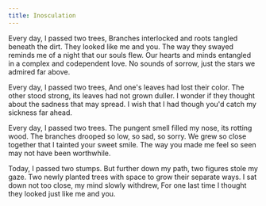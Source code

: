 ```yaml
---
title: Inosculation
---
```


Every day, I passed two trees,
Branches interlocked and roots tangled beneath the dirt.
They looked like me and you.
The way they swayed reminds me of a night that our souls flew.
Our hearts and minds entangled in a complex and codependent love.
No sounds of sorrow, just the stars we admired far above.

Every day, I passed two trees,
And one's leaves had lost their color.
The other stood strong, its leaves had not grown duller.
I wonder if they thought about the sadness that may spread.
I wish that I had though you'd catch my sickness far ahead.

Every day, I passed two trees.
The pungent smell filled my nose, its rotting wood.
The branches drooped so low, so sad, so sorry.
We grew so close together that I tainted your sweet smile.
The way you made me feel so seen may not have been worthwhile.

Today, I passed two stumps.
But further down my path, two figures stole my gaze.
Two newly planted trees with space to grow their separate ways.
I sat down not too close, my mind slowly withdrew,
For one last time I thought they looked just like me and you.

